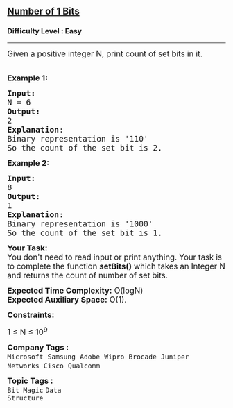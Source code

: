 <h2>
    <a href="https://www.geeksforgeeks.org/problems/set-bits0143/1">Number of 1 Bits</a>
</h2>
<h3>Difficulty Level : Easy</h3>
<hr>
<div class="problems_problem_content__Xm_eO">
    <p>
        <span style="font-size: 18px;">Given a positive integer N, print count of set bits in it.
        <br><br></span>
    </p>
    <p><span style="font-size: 18px;"><strong>Example 1:</strong></span></p>
<pre><span style="font-size: 18px;"><strong>Input:</strong>
N = 6
<strong>Output:</strong>  <br>2
<strong>Explanation</strong>: <br>Binary representation is '110' 
So the count of the set bit is 2.
</span></pre>

<p><span style="font-size: 18px;"><strong>Example 2:</strong></span></p>
<pre><span style="font-size: 18px;"><strong>Input:</strong>
8
<strong>Output:</strong>  <br>1
<strong>Explanation</strong>: <br>Binary representation is '1000' 
So the count of the set bit is 1.
</span></pre>

<p><span style="font-size: 18px;"><strong>Your Task:</strong><br>You don't need to read input or print anything. Your task is to complete the function <strong>setBits()</strong> which takes an Integer N and returns the count of number of set bits.</span></p>

<p><span style="font-size: 18px;"><strong>Expected Time Complexity:</strong> O(logN)<br><strong>Expected Auxiliary Space:</strong> O(1).</span></p>
<p><span style="font-size: 18px;"><strong>Constraints:<br></strong></span>

<span style="font-size: 18px;">1 ≤ N ≤ 10<sup>9</sup><br></span></p></div><p><span style=font-size:18px><strong>Company Tags : </strong><br>
<code>Microsoft</code>&nbsp;
<code>Samsung</code>&nbsp;
<code>Adobe</code>&nbsp;
<code>Wipro</code>&nbsp;
<code>Brocade</code>&nbsp;
<code>Juniper Networks</code>&nbsp;
<code>Cisco</code>&nbsp;
<code>Qualcomm</code>&nbsp;
<br><p><span style=font-size:18px><strong>Topic Tags : </strong><br><code>Bit Magic</code>&nbsp;<code>Data Structure</code></p>


